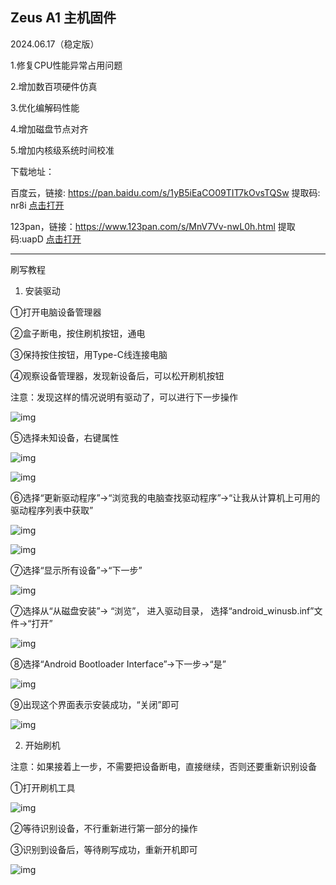 ## Zeus A1 主机固件

2024.06.17（稳定版）

1.修复CPU性能异常占用问题

2.增加数百项硬件仿真

3.优化编解码性能

4.增加磁盘节点对齐

5.增加内核级系统时间校准



下载地址：

百度云，链接: https://pan.baidu.com/s/1yB5iEaCO09TIT7kOvsTQSw 提取码: nr8i   [点击打开](https://pan.baidu.com/s/1yB5iEaCO09TIT7kOvsTQSw)

123pan，链接：https://www.123pan.com/s/MnV7Vv-nwL0h.html 提取码:uapD  [点击打开](https://www.123pan.com/s/MnV7Vv-nwL0h.html)



---------------------------------
刷写教程

1. 安装驱动

①打开电脑设备管理器

②盒子断电，按住刷机按钮，通电

③保持按住按钮，用Type-C线连接电脑

④观察设备管理器，发现新设备后，可以松开刷机按钮

 注意：发现这样的情况说明有驱动了，可以进行下一步操作

  ![img](/img/A1/1.png)

⑤选择未知设备，右键属性

![img](/img/A1/2.png) 

![img](/img/A1/3.png)

⑥选择“更新驱动程序”->“浏览我的电脑查找驱动程序”->“让我从计算机上可用的驱动程序列表中获取”

![img](/img/A1/4.png) 

![img](/img/A1/5.png)

⑦选择“显示所有设备”->“下一步”

![img](/img/A1/6.png)

⑦选择从“从磁盘安装”-> “浏览”， 进入驱动目录， 选择“android_winusb.inf”文件->“打开”

![img](/img/A1/7.png)

⑧选择“Android Bootloader Interface”->下一步->“是”

![img](/img/A1/8.png)

⑨出现这个界面表示安装成功，“关闭”即可

![img](/img/A1/9.png)



2. 开始刷机

注意：如果接着上一步，不需要把设备断电，直接继续，否则还要重新识别设备

①打开刷机工具

![img](/img/A1/10.png)

②等待识别设备，不行重新进行第一部分的操作

③识别到设备后，等待刷写成功，重新开机即可

![img](/img/A1/11.png)